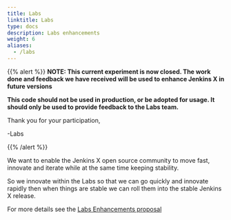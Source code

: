 ```yaml
---
title: Labs
linktitle: Labs
type: docs
description: Labs enhancements
weight: 6
aliases:
  - /labs
---
```

{{% alert %}}
**NOTE: This current experiment is now closed. The work done and feedback we have received will be used to enhance Jenkins X in future versions**

**This code should not be used in production, or be adopted for usage.  It should only be used to provide feedback to the Labs team.**

Thank you for your participation,

-Labs


{{% /alert %}}


We want to enable the Jenkins X open source community to move fast, innovate and iterate while at the same time keeping stability.

So we innovate within the Labs so that we can go quickly and innovate rapidly then when things are stable we can roll them into the stable Jenkins X release.


For more details see the [Labs Enhancements proposal](https://github.com/rawlingsj/enhancements/blob/master/proposals/labs/README.md)

